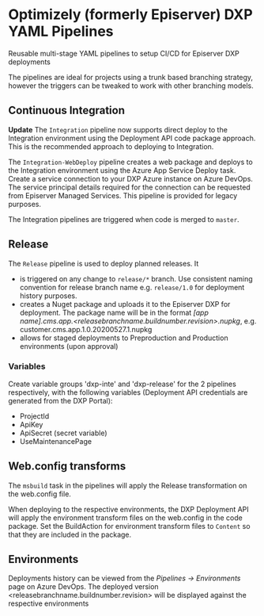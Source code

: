# Optimizely (formerly Episerver) DXP YAML Pipelines
Reusable multi-stage YAML pipelines to setup CI/CD for Episerver DXP deployments

The pipelines are ideal for projects using a trunk based branching strategy, however the triggers can be tweaked to work with other branching models.

## Continuous Integration

**Update** The `Integration` pipeline now supports direct deploy to the Integration environment using the Deployment API code package approach. This is the recommended approach to deploying to Integration.

The `Integration-WebDeploy` pipeline creates a web package and deploys to the Integration environment using the Azure App Service Deploy task. Create a service connection to your DXP Azure instance on Azure DevOps. The service principal details required for the connection can be requested from Episerver Managed Services. This pipeline is provided for legacy purposes.

The Integration pipelines are triggered when code is merged to `master`.

## Release

The `Release` pipeline is used to deploy planned releases. It 
- is triggered on any change to `release/*` branch. Use consistent naming convention for release branch name e.g. `release/1.0` for deployment history purposes.
- creates a Nuget package and uploads it to the Episerver DXP for deployment. The package name will be in the format _[app name].cms.app.<releasebranchname.buildnumber.revision>.nupkg_, e.g. customer.cms.app.1.0.20200527.1.nupkg
- allows for staged deployments to Preproduction and Production environments (upon approval) 

### Variables

Create variable groups 'dxp-inte' and 'dxp-release' for the 2 pipelines respectively, with the following variables (Deployment API credentials are generated from the DXP Portal):
- ProjectId
- ApiKey
- ApiSecret (secret variable)
- UseMaintenancePage

## Web.config transforms

The `msbuild` task in the pipelines will apply the Release transformation on the web.config file.

When deploying to the respective environments, the DXP Deployment API will apply the environment transform files on the web.config in the code package. Set the BuildAction for environment transform files to `Content` so that they are included in the package.

## Environments

Deployments history can be viewed from the _Pipelines -> Environments_ page on Azure DevOps. The deployed version <releasebranchname.buildnumber.revision> will be displayed against the respective environments

